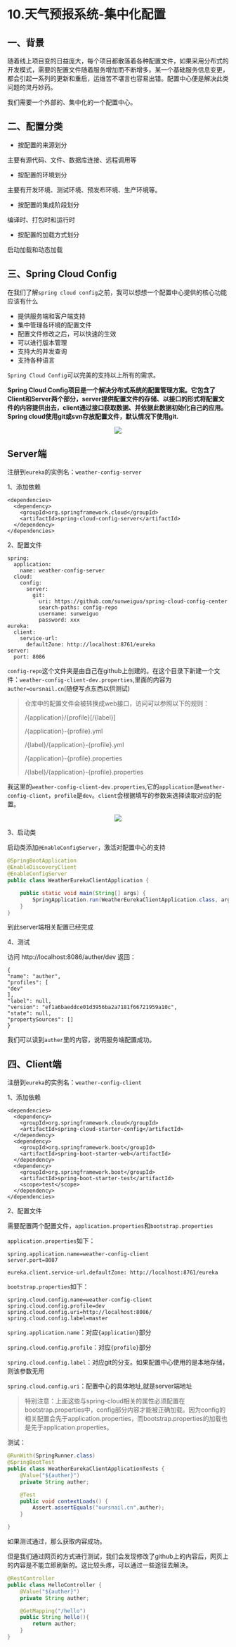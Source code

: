# 10.天气预报系统-集中化配置

## 一、背景

随着线上项目变的日益庞大，每个项目都散落着各种配置文件，如果采用分布式的开发模式，需要的配置文件随着服务增加而不断增多。某一个基础服务信息变更，都会引起一系列的更新和重启，运维苦不堪言也容易出错。配置中心便是解决此类问题的灵丹妙药。

我们需要一个外部的、集中化的一个配置中心。

## 二、配置分类

- 按配置的来源划分

主要有源代码、文件、数据库连接、远程调用等

- 按配置的环境划分

主要有开发环境、测试环境、预发布环境、生产环境等。

- 按配置的集成阶段划分

编译时、打包时和运行时

- 按配置的加载方式划分

启动加载和动态加载



## 三、Spring Cloud Config

在我们了解`spring cloud config`之前，我可以想想一个配置中心提供的核心功能应该有什么

- 提供服务端和客户端支持
- 集中管理各环境的配置文件
- 配置文件修改之后，可以快速的生效
- 可以进行版本管理
- 支持大的并发查询
- 支持各种语言

`Spring Cloud Config`可以完美的支持以上所有的需求。

**Spring Cloud Config项目是一个解决分布式系统的配置管理方案。它包含了Client和Server两个部分，server提供配置文件的存储、以接口的形式将配置文件的内容提供出去，client通过接口获取数据、并依据此数据初始化自己的应用。Spring cloud使用git或svn存放配置文件，默认情况下使用git.**

<div align="center">
    <img src="../../pic/spring-cloud-waylau/github仓库里的springconfig的值.png" >
</div>

## Server端

注册到`eureka`的实例名：`weather-config-server`

1、添加依赖


```
<dependencies>
  <dependency>
    <groupId>org.springframework.cloud</groupId>
    <artifactId>spring-cloud-config-server</artifactId>
  </dependency>
</dependencies>
```

2、配置文件

```
spring:
  application:
    name: weather-config-server
  cloud:
    config:
      server:
        git:
          uri: https://github.com/sunweiguo/spring-cloud-config-center
          search-paths: config-repo
          username: sunweiguo
          password: xxx
eureka:
  client:
    service-url:
      defaultZone: http://localhost:8761/eureka
server:
  port: 8086
```

`config-repo`这个文件夹是由自己在github上创建的。在这个目录下新建一个文件：`weather-config-client-dev.properties`,里面的内容为`auther=oursnail.cn`(随便写点东西以供测试)

> 仓库中的配置文件会被转换成web接口，访问可以参照以下的规则：
> 
> /{application}/{profile}[/{label}]
> 
> /{application}-{profile}.yml
> 
> /{label}/{application}-{profile}.yml
> 
> /{application}-{profile}.properties
> 
> /{label}/{application}-{profile}.properties

我这里的`weather-config-client-dev.properties`,它的`application`是`weather-config-client`，`profile`是`dev`。`client`会根据填写的参数来选择读取对应的配置。

<div align="center">
    <img src="../../pic/spring-cloud-waylau/springcloudconfig基本原理.png" >
</div>


3、启动类

启动类添加`@EnableConfigServer`，激活对配置中心的支持


```java
@SpringBootApplication
@EnableDiscoveryClient
@EnableConfigServer
public class WeatherEurekaClientApplication {

    public static void main(String[] args) {
        SpringApplication.run(WeatherEurekaClientApplication.class, args);
    }
}
```
到此server端相关配置已经完成

4、测试

访问 http://localhost:8086/auther/dev 返回：


```
{
"name": "auther",
"profiles": [
"dev"
],
"label": null,
"version": "ef1a6baeddce01d3956ba2a7181f66721959a10c",
"state": null,
"propertySources": []
}
```
我们可以读到`auther`里的内容，说明服务端配置成功。

## 四、Client端

注册到`eureka`的实例名：`weather-config-client`

1、添加依赖


```
<dependencies>
  <dependency>
    <groupId>org.springframework.cloud</groupId>
    <artifactId>spring-cloud-starter-config</artifactId>
  </dependency>
  <dependency>
    <groupId>org.springframework.boot</groupId>
    <artifactId>spring-boot-starter-web</artifactId>
  </dependency>
  <dependency>
    <groupId>org.springframework.boot</groupId>
    <artifactId>spring-boot-starter-test</artifactId>
    <scope>test</scope>
  </dependency>
</dependencies>
```


2、配置文件

需要配置两个配置文件，`application.properties`和`bootstrap.properties`

`application.properties`如下：


```
spring.application.name=weather-config-client
server.port=8087

eureka.client.service-url.defaultZone: http://localhost:8761/eureka
```


`bootstrap.properties`如下：


```
spring.cloud.config.name=weather-config-client
spring.cloud.config.profile=dev
spring.cloud.config.uri=http://localhost:8086/
spring.cloud.config.label=master
```

`spring.application.name`：对应`{application}`部分

`spring.cloud.config.profile`：对应`{profile}`部分

`spring.cloud.config.label`：对应git的分支。如果配置中心使用的是本地存储，则该参数无用

`spring.cloud.config.uri`：配置中心的具体地址,就是server端地址


> 特别注意：上面这些与spring-cloud相关的属性必须配置在bootstrap.properties中，config部分内容才能被正确加载。因为config的相关配置会先于application.properties，而bootstrap.properties的加载也是先于application.properties。

测试：


```java
@RunWith(SpringRunner.class)
@SpringBootTest
public class WeatherEurekaClientApplicationTests {
    @Value("${auther}")
    private String auther;

    @Test
    public void contextLoads() {
        Assert.assertEquals("oursnail.cn",auther);
    }

}
```

如果测试通过，那么获取内容成功。

但是我们通过网页的方式进行测试，我们会发现修改了github上的内容后，网页上的内容是不能立即刷新的。这比较头疼，可以通过一些途径去解决。


```java
@RestController
public class HelloController {
    @Value("${auther}")
    private String auther;

    @GetMapping("/hello")
    public String hello(){
        return auther;
    }
}
```
